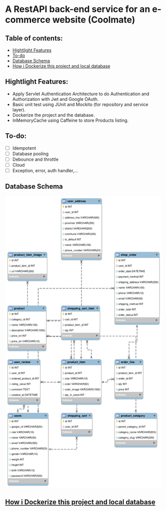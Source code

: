 # A RestAPI back-end service for an e-commerce website (Coolmate)

## Table of contents:
- [ Hightlight Features](#head1)
- [ To-do](#head2)
- [ Database Schema](#head3)
- [ How i Dockerize this project and local database](#head4)

<a id="head1"></a>
## Hightlight Features:
- Apply Servlet Authentication Architecture to do Authentication and Authorization with Jwt and Google OAuth.
- Basic unit test using JUnit and Mockito (for repository and service layer).
- Dockerize the project and the database.
- InMemoryCache using Caffeine to store Products listing.

<a id="head2"></a>
## To-do:
- [ ] Idempotent
- [ ] Database pooling
- [ ] Debounce and throttle
- [ ] Cloud
- [ ] Exception, error, auth handler,...

<a id="head3"></a>
## Database Schema

![coolmate_diagram.png](coolmate_diagram.png)

<a id="head4"></a>
## [How i Dockerize this project and local database](https://toilacube.hashnode.dev/i-should-have-learned-docker-earlier)